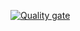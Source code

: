 [![Quality gate](https://sonarcloud.io/api/project_badges/quality_gate?project=tiakavousi_MagicMusic)](https://sonarcloud.io/summary/new_code?id=tiakavousi_MagicMusic)